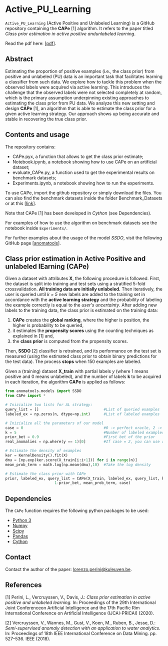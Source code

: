 # Active_PU_Learning

`Active_PU_Learning` (Active Positive and Unlabeled Learning) is a GitHub repository containing the **CAPe** [1] algorithm.
It refers to the paper titled *Class prior estimation in active positive andunlabeled learning*. 

Read the pdf here: [[pdf](https://www.ijcai.org/Proceedings/2020/403)].

## Abstract
Estimating the proportion of positive examples (i.e., the class prior) from positive and unlabeled (PU) data is an important task that facilitates learning a classifier from such data.  We explore how to tackle this problem when the observed labels were acquired via active learning. This introduces the challenge that the observed labels were not selected completely at random, which is the primary assumption underpinning existing approaches to estimating the class prior from PU data. We analyze this new setting and design **CAPe** [1], an algorithm that is able to estimate the class prior for a given active learning strategy. Our approach shows up being accurate and stable in recovering the true class prior.

## Contents and usage

The repository contains:
- CAPe.pyx, a function that allows to get the class prior estimate;
- Notebook.ipynb, a notebook showing how to use CAPe on an artificial dataset;
- evaluate_CAPe.py, a function used to get the experimental results on benchmark datasets;
- Experiments.ipynb, a notebook showing how to run the experiments.

To use CAPe, import the github repository or simply download the files. You can also find the benchmark datasets inside the folder Benchmark_Datasets or at this [[link](https://www.dbs.ifi.lmu.de/research/outlier-evaluation/DAMI/)].

Note that CAPe [1] has been developed in *Cython* (see Dependencies).

For examples of how to use the algorithm on benchmark datasets see the notebook inside `Experiments/`.

For further examples about the usage of the model *SSDO*, visit the following GitHub page [[anomatools](https://github.com/Vincent-Vercruyssen/anomatools)].

## Class prior estimation in Active Positive and unlabeled lEarning (CAPe)

Given a dataset with attributes **X**, the following procedure is followed.
First, the dataset is split into training and test sets using a stratified 5-fold crossvalidation. **All training data are initially unlabeled.**
Then iteratively, the user is queried until *k = 5* new labels are added to the training set in accordance with the **active learning strategy** and the probability of labeling the example correctly is equal to the *user's uncertainty*.
After adding  new labels to the training data, the class prior is estimated on the training data: 
1) **CAPe** creates the **global ranking**, where the higher is position, the higher is probability to be queried, 
2) it estimates the **propensity scores** using the counting techniques as explained in [1] and, 
3) the **class prior** is computed from the propensity scores.

Then, **SSDO** [2] classifier is retrained, and its performance on the test set is measured (using the estimated class prior to obtain binary predictions for the test data).
The process **stops** when 150 examples are labeled.

Given a (training) dataset **X_train** with partial labels *y* (where 1 means positive and 0 means unlabeled), and the number of labels **k** to be acquired in each iteration, the algorithm **CAPe** is applied as follows:

```python
from anomatools.models import SSDO
from CAPe import *

# Inizialize two lists for AL strategy:
query_list = []                             #List of queried examples
labeled_ex = np.zeros(n, dtype=np.int)      #List of labeled examples

# Inizialize all the parameters of our model
case = 0                                    #0 -> perfect oracle, 2 -> imperfect oracle
k = 5                                       #Number of labeled examples acquired at each step via AL strategy
prior_bet = 0.9                             #First bet of the prior
real_anomalies = np.where(y == 1)[0]        #If case = 2, you can use real_anomalies = []

# Estimate the density of examples
ker = KernelDensity().fit(X)
dmu = [np.exp(ker.score(X_train[i:i+1])) for i in range(n)]
mean_prob_term = math.log(np.mean(dmu),10)  #Take the log density

# Estimate the class prior with CAPe
prior, labeled_ex, query_list = CAPe(X_train, labeled_ex, query_list, k, real_anomalies,
				      1-prior_bet, mean_prob_term, case)
```

## Dependencies

The `CAPe` function requires the following python packages to be used:
- [Python 3](http://www.python.org)
- [Numpy](http://www.numpy.org)
- [Scipy](http://www.scipy.org)
- [Pandas](https://pandas.pydata.org/)
- [Cython](https://cython.org/)

## Contact

Contact the author of the paper: [lorenzo.perini@kuleuven.be](mailto:lorenzo.perini@kuleuven.be).


## References

[1] Perini, L., Vercruyssen, V., Davis, J.: *Class prior estimation in active positive and unlabeled learning.* In: Proceedings of the 29th International Joint Conferenceon Artificial Intelligence and the 17th Pacific Rim International Conference on Artificial Intelligence (IJCAI-PRICAI) (2020).

[2] Vercruyssen, V., Wannes, M., Gust, V., Koen, M., Ruben, B., Jesse, D.: *Semi-supervised anomaly detection with an application to water analytics.* In: Proceedings of 18th IEEE International Conference on Data Mining. pp. 527–536. IEEE (2018).


